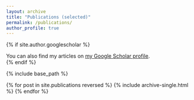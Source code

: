 ```yaml
---
layout: archive
title: "Publications (selected)"
permalink: /publications/
author_profile: true
---
```


{% if site.author.googlescholar %}
  <div class="wordwrap">You can also find my articles on <a href="{(https://scholar.google.com/citations?user=WZdQAz4AAAAJ&hl=en)}">my Google Scholar profile</a>.</div>
{% endif %}

{% include base_path %}

{% for post in site.publications reversed %}
  {% include archive-single.html %}
{% endfor %}
